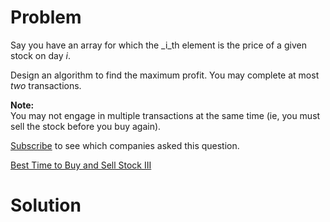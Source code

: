 
# Problem

Say you have an array for which the _i_th element is the price of a given
stock on day _i_.

Design an algorithm to find the maximum profit. You may complete at most _two_
transactions.

**Note:**  
You may not engage in multiple transactions at the same time (ie, you must
sell the stock before you buy again).

[Subscribe](/subscribe/) to see which companies asked this question.



[Best Time to Buy and Sell Stock III](https://leetcode.com/problems/best-time-to-buy-and-sell-stock-iii)

# Solution



